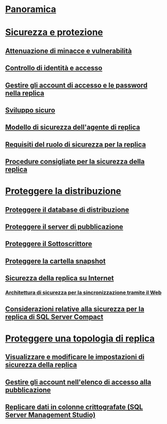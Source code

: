 # [Panoramica](security-overview-replication.md)  
# [Sicurezza e protezione](security-and-protection-replication.md)  
## [Attenuazione di minacce e vulnerabilità](threat-and-vulnerability-mitigation-replication.md)  
## [Controllo di identità e accesso](identity-and-access-control-replication.md)  
## [Gestire gli account di accesso e le password nella replica](manage-logins-and-passwords-in-replication.md)  
## [Sviluppo sicuro](secure-development-replication.md)  
## [Modello di sicurezza dell'agente di replica](replication-agent-security-model.md)  
## [Requisiti del ruolo di sicurezza per la replica](security-role-requirements-for-replication.md)  
## [Procedure consigliate per la sicurezza della replica](replication-security-best-practices.md)  
# [Proteggere la distribuzione](secure-deployment-replication.md)  
## [Proteggere il database di distribuzione](secure-the-distributor.md)  
## [Proteggere il server di pubblicazione](secure-the-publisher.md)  
## [Proteggere il Sottoscrittore](secure-the-subscriber.md)  
## [Proteggere la cartella snapshot](secure-the-snapshot-folder.md)  
## [Sicurezza della replica su Internet](securing-replication-over-the-internet.md)  
### [Architettura di sicurezza per la sincronizzazione tramite il Web](security-architecture-for-web-synchronization.md)  
## [Considerazioni relative alla sicurezza per la replica di SQL Server Compact](security-considerations-for-sql-server-compact-replication.md)  
# [Proteggere una topologia di replica](secure-a-replication-topology.md)  
## [Visualizzare e modificare le impostazioni di sicurezza della replica](view-and-modify-replication-security-settings.md)  
## [Gestire gli account nell'elenco di accesso alla pubblicazione](manage-logins-in-the-publication-access-list.md)  
## [Replicare dati in colonne crittografate (SQL Server Management Studio)](replicate-data-in-encrypted-columns-sql-server-management-studio.md)  
